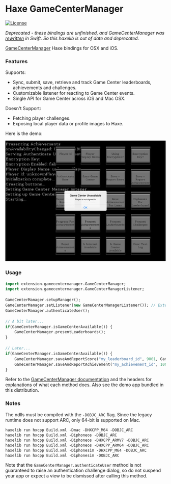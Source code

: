 # Haxe GameCenterManager

[![License](http://img.shields.io/:license-mit-blue.svg?style=flat-square)](https://github.com/Tw1ddle/haxe-gamecentermanager/blob/master/LICENSE)

*Deprecated - these bindings are unfinished, and GameCenterManager was [rewritten](https://github.com/nihalahmed/GameCenterManager/tree/swift-refactor) in Swift. So this haxelib is out of date and deprecated.*

[GameCenterManager](https://github.com/nihalahmed/GameCenterManager) Haxe bindings for OSX and iOS. 

### Features

Supports:
* Sync, submit, save, retrieve and track Game Center leaderboards, achievements and challenges.
* Customizable listener for reacting to Game Center events.
* Single API for Game Center across iOS and Mac OSX.

Doesn't Support:
* Fetching player challenges.
* Exposing local player data or profile images to Haxe.

Here is the demo:

![Screenshot of it working](https://github.com/Tw1ddle/haxe-gamecentermanager/blob/master/demo/screenshots/unavailable.png?raw=true "Screenshot")

### Usage ###

```haxe
import extension.gamecentermanager.GameCenterManager;
import extension.gamecentermanager.GameCenterManagerListener;

GameCenterManager.setupManager();
GameCenterManager.setListener(new GameCenterManagerListener()); // Extend the default listener to manage events yourself
GameCenterManager.authenticateUser();

// A bit later...
if(GameCenterManager.isGameCenterAvailable()) {
	GameCenterManager.presentLeaderboards();
}

// Later...
if(GameCenterManager.isGameCenterAvailable()) {
	GameCenterManager.saveAndReportScore("my_leaderboard_id", 9001, GameCenterSortOrder.HighToLow);
	GameCenterManager.saveAndReportAchievement("my_achievement_id", 100.0, true);
}
```

Refer to the [GameCenterManager documentation](https://github.com/nihalahmed/GameCenterManager) and the headers for explanations of what each method does. Also see the demo app bundled in this distribution.

### Notes ###
The ndlls must be compiled with the ```-DOBJC_ARC``` flag. Since the legacy runtime does not support ARC, only 64-bit is supported on Mac.

```
haxelib run hxcpp Build.xml -Dmac -DHXCPP_M64 -DOBJC_ARC
haxelib run hxcpp Build.xml -Diphoneos -DOBJC_ARC
haxelib run hxcpp Build.xml -Diphoneos -DHXCPP_ARMV7 -DOBJC_ARC
haxelib run hxcpp Build.xml -Diphoneos -DHXCPP_ARM64 -DOBJC_ARC
haxelib run hxcpp Build.xml -Diphonesim -DHXCPP_M64 -DOBJC_ARC
haxelib run hxcpp Build.xml -Diphonesim -DOBJC_ARC
```

Note that the ```GameCenterManager.authenticateUser``` method is not guaranteed to raise an authentication challenge dialog, so do not suspend your app or expect a view to be dismissed after calling this method.